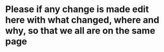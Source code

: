 # Please if any change is made edit here with what changed, where and why, so that we all are on the same page
